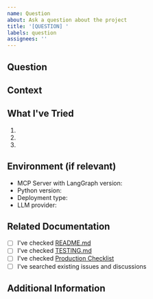 ```yaml
---
name: Question
about: Ask a question about the project
title: '[QUESTION] '
labels: question
assignees: ''
---
```


## Question

<!-- Ask your question clearly and concisely -->

## Context

<!-- Provide context about what you're trying to accomplish -->

## What I've Tried

<!-- List what you've already tried or researched -->

1.
2.
3.

## Environment (if relevant)

- MCP Server with LangGraph version:
- Python version:
- Deployment type: <!-- Local/Docker/Kubernetes -->
- LLM provider: <!-- Google/Anthropic/OpenAI/etc. -->

## Related Documentation

<!-- Have you checked the documentation? Link to relevant docs -->

- [ ] I've checked [README.md](../../README.md)
- [ ] I've checked [TESTING.md](../../TESTING.md)
- [ ] I've checked [Production Checklist](../../docs/deployment/production-checklist.mdx)
- [ ] I've searched existing issues and discussions

## Additional Information

<!-- Any other information that might help answer your question -->

